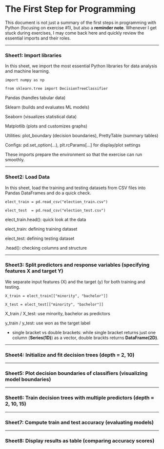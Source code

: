 # The First Step for Programming

This document is not just a summary of the first steps in programming with Python (focusing on exercise #1), but also a **reminder note**.
Whenever I get stuck during exercises, I may come back here and quickly review the essential imports and their roles.

---
### Sheet1: Import libraries

In this sheet, we import the most essential Python libraries for data analysis and machine learning.

`import numpy as np`

`from sklearn.tree import DecisionTreeClassifier`

Pandas (handles tabular data)

Sklearn (builds and evaluates ML models)

Seaborn (visualizes statistical data)

Matplotlib (plots and customizes graphs)

Utilities: plot_boundary (decision boundaries), PrettyTable (summary tables)

Configs: pd.set_option(...), plt.rcParams[...] for display/plot settings

These imports prepare the environment so that the exercise can run smoothly.

---
### Sheet2: Load Data

In this sheet, load the training and testing datasets from CSV files into Pandas DataFrames and do a quick check.

`elect_train = pd.read_csv("election_train.csv")`

`elect_test  = pd.read_csv("election_test.csv")`

elect_train.head(): quick look at the data

elect_train: defining training dataset

elect_test: defining testing dataset

.head(): checking columns and structure


---
### Sheet3: Split predictors and response variables (specifying features X and target Y)

We separate input features (X) and the target (y) for both training and testing.

`X_train = elect_train[["minority", "bachelor"]]`

`X_test = elect_test[["minority", "bachelor"]]`

X_train / X_test: use minority, bachelor as predictors

y_train / y_test: use won as the target label

- single bracket vs double brackets: while single bracket returns just one column (**Series(1D)**) as a vector, double brackts returns **DataFrame(2D)**.

---
### Sheet4: Initialize and fit decision trees (depth = 2, 10)
---
### Sheet5: Plot decision boundaries of classifiers (visualizing model boundaries)
---
### Sheet6: Train decision trees with multiple predictors (depth = 2, 10, 15)
---
### Sheet7: Compute train and test accuracy (evaluating models)
---
### Sheet8: Display results as table (comparing accuracy scores)
